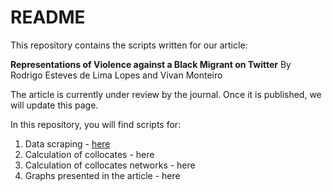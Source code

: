 # README

This repository contains the scripts written for our article:

**Representations of Violence against a Black Migrant on Twitter** By Rodrigo Esteves de Lima Lopes and Vivan Monteiro

The article is currently under review by the journal. Once it is published, we will update this page.

In this repository, you will find scripts for:

1.  Data scraping - [here](01_DataScraping.md)
2.  Calculation of collocates - here
3.  Calculation of collocates networks - here
4.  Graphs presented in the article - here
